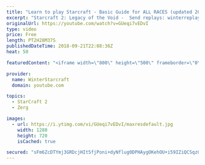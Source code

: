 ```yaml
---
title: "Learn to play Starcraft - Basic Guide for ALL RACES (updated 2017) #2"
excerpt: "Starcraft 2: Legacy of the Void -  Send replays: winterreplays@gmail.com ( -- Watch live at https://www.twitch.tv/wintergaming"
originalUrl: https://youtube.com/watch?v=GUeqi7vEDvI
type: video
price: Free
length: PT2H28M37S
publishedDateTime: 2018-09-21T22:08:36Z
heat: 50

featuredContent: "<iframe width=\"800\" height=\"500\" frameborder=\"0\" src=\"https://www.youtube.com/embed/GUeqi7vEDvI\" allow=\"accelerometer; autoplay; encrypted-media; gyroscope; picture-in-picture\" allowfullscreen></iframe>"

provider:
  name: WinterStarcraft
  domain: youtube.com

topics:
  - StarCraft 2
  - Zerg

images:
  - url: https://i.ytimg.com/vi/GUeqi7vEDvI/maxresdefault.jpg
    width: 1280
    height: 720
    isCached: true

secured: "sFm6ZcDTYmj3GRDcjHIt5fjPoni+dyNflug0DPHAygOKehOU+i59IZiQCSqzGyT2Gu+SvzPXuR4KjyoNjGDYfx6L5wvsqe9fpEKz74xzCXFuWG3VbKGBtBBScuALMkGEX+DWAFVPmKwlML8ykU8DjxbsuAFwz4geRH4mUpYD+guhcmA2jBSikg4aXTB/83ljuHdS9SMakNBOs410jn1CkGqmGS/Oq/zhNt6K6pRTM28n7Jsb5y5u52eq1DcXjlEL8YJHiiUt6dgXVpIiLW+1dMuKl/k1S49BS0gDwZEBWxwayY+YDYEAr/C0/E+PeUouQeZgOM7v/Qcp0RlfeVWiJphuj/nSopaLJ1lXFYkuefGKPN3tWR821dY93UsDxh6Or8RHjb9ECyBWhikJCAMddegoBDFvpBdrUjmr9T2ekhQ=;W4ACKnnDYyooXkEH/Ve+hQ=="
---
```


